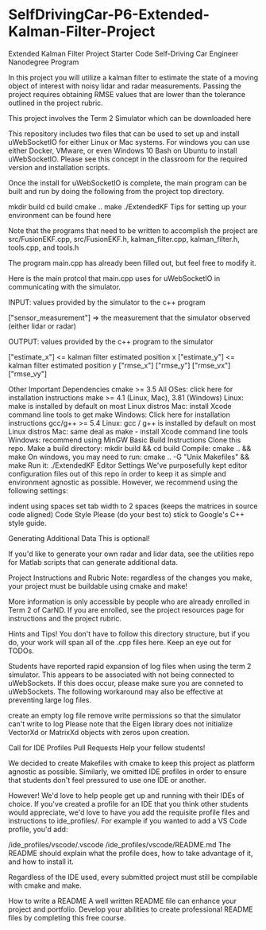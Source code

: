 # SelfDrivingCar-P6-Extended-Kalman-Filter-Project
Extended Kalman Filter Project Starter Code
Self-Driving Car Engineer Nanodegree Program

In this project you will utilize a kalman filter to estimate the state of a moving object of interest with noisy lidar and radar measurements. Passing the project requires obtaining RMSE values that are lower than the tolerance outlined in the project rubric.

This project involves the Term 2 Simulator which can be downloaded here

This repository includes two files that can be used to set up and install uWebSocketIO for either Linux or Mac systems. For windows you can use either Docker, VMware, or even Windows 10 Bash on Ubuntu to install uWebSocketIO. Please see this concept in the classroom for the required version and installation scripts.

Once the install for uWebSocketIO is complete, the main program can be built and run by doing the following from the project top directory.

mkdir build
cd build
cmake ..
make
./ExtendedKF
Tips for setting up your environment can be found here

Note that the programs that need to be written to accomplish the project are src/FusionEKF.cpp, src/FusionEKF.h, kalman_filter.cpp, kalman_filter.h, tools.cpp, and tools.h

The program main.cpp has already been filled out, but feel free to modify it.

Here is the main protcol that main.cpp uses for uWebSocketIO in communicating with the simulator.

INPUT: values provided by the simulator to the c++ program

["sensor_measurement"] => the measurement that the simulator observed (either lidar or radar)

OUTPUT: values provided by the c++ program to the simulator

["estimate_x"] <= kalman filter estimated position x ["estimate_y"] <= kalman filter estimated position y ["rmse_x"] ["rmse_y"] ["rmse_vx"] ["rmse_vy"]

Other Important Dependencies
cmake >= 3.5
All OSes: click here for installation instructions
make >= 4.1 (Linux, Mac), 3.81 (Windows)
Linux: make is installed by default on most Linux distros
Mac: install Xcode command line tools to get make
Windows: Click here for installation instructions
gcc/g++ >= 5.4
Linux: gcc / g++ is installed by default on most Linux distros
Mac: same deal as make - install Xcode command line tools
Windows: recommend using MinGW
Basic Build Instructions
Clone this repo.
Make a build directory: mkdir build && cd build
Compile: cmake .. && make
On windows, you may need to run: cmake .. -G "Unix Makefiles" && make
Run it: ./ExtendedKF
Editor Settings
We've purposefully kept editor configuration files out of this repo in order to keep it as simple and environment agnostic as possible. However, we recommend using the following settings:

indent using spaces
set tab width to 2 spaces (keeps the matrices in source code aligned)
Code Style
Please (do your best to) stick to Google's C++ style guide.

Generating Additional Data
This is optional!

If you'd like to generate your own radar and lidar data, see the utilities repo for Matlab scripts that can generate additional data.

Project Instructions and Rubric
Note: regardless of the changes you make, your project must be buildable using cmake and make!

More information is only accessible by people who are already enrolled in Term 2 of CarND. If you are enrolled, see the project resources page for instructions and the project rubric.

Hints and Tips!
You don't have to follow this directory structure, but if you do, your work will span all of the .cpp files here. Keep an eye out for TODOs.

Students have reported rapid expansion of log files when using the term 2 simulator. This appears to be associated with not being connected to uWebSockets. If this does occur, please make sure you are conneted to uWebSockets. The following workaround may also be effective at preventing large log files.

create an empty log file
remove write permissions so that the simulator can't write to log
Please note that the Eigen library does not initialize VectorXd or MatrixXd objects with zeros upon creation.

Call for IDE Profiles Pull Requests
Help your fellow students!

We decided to create Makefiles with cmake to keep this project as platform agnostic as possible. Similarly, we omitted IDE profiles in order to ensure that students don't feel pressured to use one IDE or another.

However! We'd love to help people get up and running with their IDEs of choice. If you've created a profile for an IDE that you think other students would appreciate, we'd love to have you add the requisite profile files and instructions to ide_profiles/. For example if you wanted to add a VS Code profile, you'd add:

/ide_profiles/vscode/.vscode
/ide_profiles/vscode/README.md
The README should explain what the profile does, how to take advantage of it, and how to install it.

Regardless of the IDE used, every submitted project must still be compilable with cmake and make.

How to write a README
A well written README file can enhance your project and portfolio. Develop your abilities to create professional README files by completing this free course.
